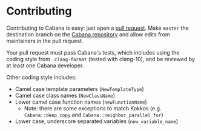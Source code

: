 # Contributing

Contributing to Cabana is easy: just open a [pull
request](https://help.github.com/articles/using-pull-requests/). Make
`master` the destination branch on the [Cabana
repository](https://github.com/ECP-copa/Cabana) and allow edits from
maintainers in the pull request.

Your pull request must pass Cabana's tests, which includes using the coding
style from `.clang-format` (tested with clang-10), and be reviewed by at least
one Cabana developer.

Other coding style includes:
* Camel case template parameters (`NewTemplateType`)
* Camel case class names (`NewClassName`)
* Lower camel case function names (`newFunctionName`)
  * Note: there are some exceptions to match Kokkos (e.g. `Cabana::deep_copy`
    and `Cabana::neighbor_parallel_for`)
* Lower case, underscore separated variables (`new_variable_name`)
